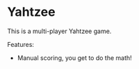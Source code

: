 # Yahtzee

This is a multi-player Yahtzee game.

Features:
* Manual scoring, you get to do the math!

